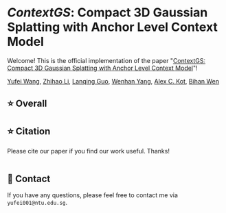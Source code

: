 # _ContextGS_: Compact 3D Gaussian Splatting with Anchor Level Context Model

Welcome! This is the official implementation of the paper "[ContextGS: Compact 3D Gaussian Splatting with Anchor Level Context Model](./ContextGS.pdf)"!

[Yufei Wang](https://wyf0912.github.io/), [Zhihao Li](https://scholar.google.com/citations?user=gWlYsj0AAAAJ&hl=en), [Lanqing Guo](https://guolanqing.github.io/), [Wenhan Yang](https://flyywh.github.io/), [Alex C. Kot](https://personal.ntu.edu.sg/eackot/), [Bihan Wen](https://personal.ntu.edu.sg/bihan.wen/)

## :star: Overall

## :star: Citation
Please cite our paper if you find our work useful. Thanks! 
```

```

## :email: Contact
If you have any questions, please feel free to contact me via `yufei001@ntu.edu.sg`.
